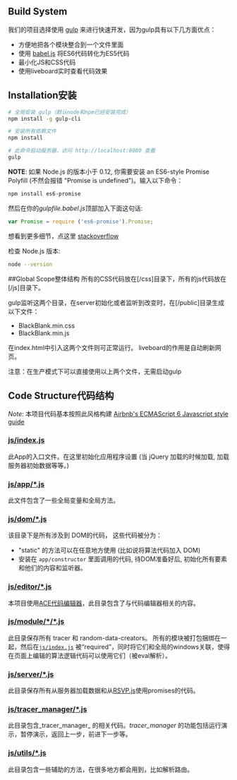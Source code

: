 ﻿## Build System

我们的项目选择使用 [gulp](http://gulpjs.com/) 来进行快速开发，因为gulp具有以下几方面优点：

- 方便地把各个模块整合到一个文件里面
- 使用 [babel.js](http://babeljs.io/) 将ES6代码转化为ES5代码
- 最小化JS和CSS代码
- 使用liveboard实时查看代码效果

## Installation安装

```bash
# 全局安装 gulp（默认node和npm已经安装完成）
npm install -g gulp-cli

# 安装所有依赖文件
npm install

# 此命令启动服务器，访问 http://localhost:8080 查看
gulp
```
**NOTE**: 如果 Node.js 的版本小于 0.12, 你需要安装 an ES6-style Promise Polyfill (不然会报错 "Promise is undefined")。输入以下命令：

```bash
npm install es6-promise
```

然后在你的*gulpfile.babel.js*顶部加入下面这句话:

```javascript
var Promise = require ('es6-promise').Promise;
```
想看到更多细节，点这里 [stackoverflow](http://stackoverflow.com/questions/32490328/gulp-autoprefixer-throwing-referenceerror-promise-is-not-defined) 

检查 Node.js 版本:

```bash
node --version
```
##Global Scope整体结构
所有的CSS代码放在[/css]目录下，所有的js代码放在[/js]目录下。

gulp监听这两个目录，在server初始化或者监听到改变时，在[/public]目录生成以下文件：

- BlackBlank.min.css
- BlackBlank.min.js

在index.html中引入这两个文件则可正常运行。
liveboard的作用是自动刷新网页。

注意：在生产模式下可以直接使用以上两个文件，无需启动gulp

## Code Structure代码结构

*Note:* 本项目代码基本按照此风格构建 [Airbnb's ECMAScript 6 Javascript style guide](https://github.com/airbnb/javascript)

### [js/index.js](https://coding.net/u/cww97/p/blackBlank/git/blob/master/js/index.js)
此App的入口文件。在这里初始化应用程序设置 (当 jQuery 加载的时候加载, 加载服务器初始数据等等。)

### [js/app/*.js](https://github.com/Cardinal2376/BlackBlank/tree/master/js/app)

此文件包含了一些全局变量和全局方法。


### [js/dom/*.js](https://github.com/Cardinal2376/BlackBlank/tree/master/js/dom)

该目录下是所有涉及到 DOM的代码，
这些代码被分为：

- "static" 的方法可以在任意地方使用 (比如说将算法代码加入 DOM) 
- 安装在 `app/constructor` 里面调用的代码, 待DOM准备好后, 初始化所有要素和他们的内容和监听器。

### [js/editor/*.js](https://github.com/Cardinal2376/BlackBlank/tree/master/js/editor)
本项目使用[ACE代码编辑器](https://ace.c9.io/)，此目录包含了与代码编辑器相关的内容。

### [js/module/\*/\*.js](https://github.com/Cardinal2376/BlackBlank/tree/master/js/module)

此目录保存所有 tracer 和 random-data-creators。
所有的模块被打包捆绑在一起，然后在[`js/index.js`](https://coding.net/u/cww97/p/blackBlank/git/blob/master/js/index.js)
被“required”，同时将它们和全局的windows关联，使得在页面上编辑的算法逻辑代码可以使用它们（被eval解析）。

### [js/server/*.js](https://github.com/Cardinal2376/BlackBlank/tree/master/js/utils)
此目录保存所有从服务器加载数据和从[RSVP.js](https://github.com/tildeio/rsvp.js/)使用promises的代码。

### [js/tracer_manager/*.js](https://github.com/Cardinal2376/BlackBlank/tree/master/js/tracer_manager)

此目录包含_tracer_manager_ 的相关代码。_tracer_manager_ 的功能包括运行演示，暂停演示，返回上一步，前进下一步等。

### [js/utils/*.js](https://github.com/Cardinal2376/BlackBlank/tree/master/js/utils)

此目录包含一些辅助的方法，在很多地方都会用到，比如解析路由。